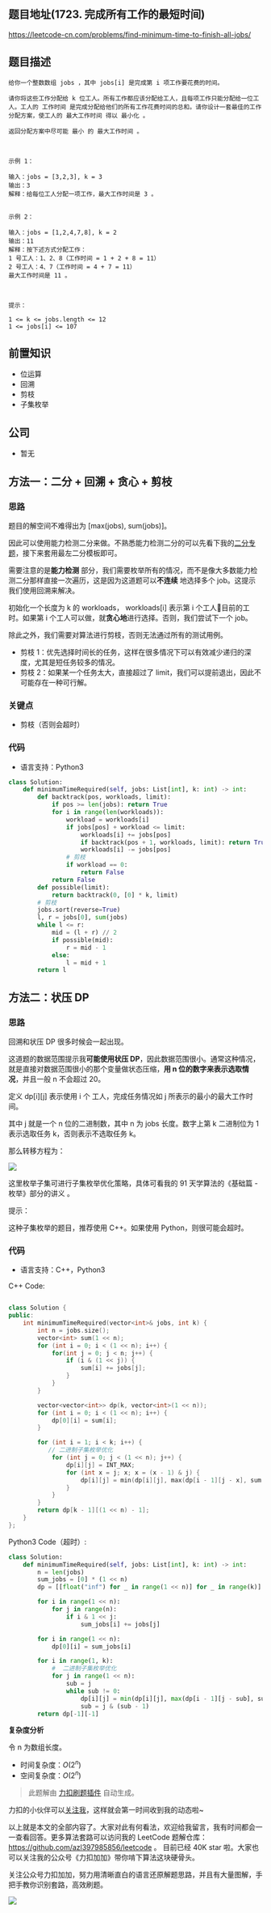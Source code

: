 ## 题目地址(1723. 完成所有工作的最短时间)

https://leetcode-cn.com/problems/find-minimum-time-to-finish-all-jobs/

## 题目描述

```
给你一个整数数组 jobs ，其中 jobs[i] 是完成第 i 项工作要花费的时间。

请你将这些工作分配给 k 位工人。所有工作都应该分配给工人，且每项工作只能分配给一位工人。工人的 工作时间 是完成分配给他们的所有工作花费时间的总和。请你设计一套最佳的工作分配方案，使工人的 最大工作时间 得以 最小化 。

返回分配方案中尽可能 最小 的 最大工作时间 。

 

示例 1：

输入：jobs = [3,2,3], k = 3
输出：3
解释：给每位工人分配一项工作，最大工作时间是 3 。


示例 2：

输入：jobs = [1,2,4,7,8], k = 2
输出：11
解释：按下述方式分配工作：
1 号工人：1、2、8（工作时间 = 1 + 2 + 8 = 11）
2 号工人：4、7（工作时间 = 4 + 7 = 11）
最大工作时间是 11 。

 

提示：

1 <= k <= jobs.length <= 12
1 <= jobs[i] <= 107
```

## 前置知识

- 位运算
- 回溯
- 剪枝
- 子集枚举

## 公司

- 暂无

## 方法一：二分 + 回溯 + 贪心 + 剪枝

### 思路

题目的解空间不难得出为 [max(jobs), sum(jobs)]。

因此可以使用能力检测二分来做。不熟悉能力检测二分的可以先看下我的[二分专题](https://github.com/azl397985856/leetcode/blob/master/thinkings/binary-search-2.md)，接下来套用最左二分模板即可。

需要注意的是**能力检测** 部分，我们需要枚举所有的情况，而不是像大多数能力检测二分那样直接一次遍历，这是因为这道题可以**不连续** 地选择多个 job。这提示我们使用回溯来解决。

初始化一个长度为 k 的 workloads， workloads[i] 表示第 i 个工人👷目前的工时。如果第 i 个工人可以做，就**贪心地**进行选择。否则，我们尝试下一个 job。

除此之外，我们需要对算法进行剪枝，否则无法通过所有的测试用例。

- 剪枝 1：优先选择时间长的任务，这样在很多情况下可以有效减少递归的深度，尤其是短任务较多的情况。
- 剪枝 2：如果某一个任务太大，直接超过了 limit，我们可以提前退出，因此不可能存在一种可行解。

### 关键点

- 剪枝（否则会超时）

### 代码

- 语言支持：Python3

```py
class Solution:
    def minimumTimeRequired(self, jobs: List[int], k: int) -> int:
        def backtrack(pos, workloads, limit):
            if pos >= len(jobs): return True
            for i in range(len(workloads)):
                workload = workloads[i]
                if jobs[pos] + workload <= limit:
                    workloads[i] += jobs[pos]
                    if backtrack(pos + 1, workloads, limit): return True
                    workloads[i] -= jobs[pos]
                # 剪枝
                if workload == 0:
                    return False
            return False
        def possible(limit):
            return backtrack(0, [0] * k, limit)
        # 剪枝
        jobs.sort(reverse=True)
        l, r = jobs[0], sum(jobs)
        while l <= r:
            mid = (l + r) // 2
            if possible(mid):
                r = mid - 1
            else:
                l = mid + 1
        return l
```

## 方法二：状压 DP

### 思路

回溯和状压 DP 很多时候会一起出现。

这道题的数据范围提示我**可能使用状压 DP**，因此数据范围很小。通常这种情况，就是直接对数据范围很小的那个变量做状态压缩，**用 n 位的数字来表示选取情况**，并且一般 n 不会超过 20。

定义 dp[i][j] 表示使用 i 个 工人，完成任务情况如 j 所表示的最小的最大工作时间。

其中 j 就是一个 n 位的二进制数，其中 n 为 jobs 长度。数字上第
k 二进制位为 1 表示选取任务 k，否则表示不选取任务 k。

那么转移方程为：

<!-- $$
  dp[i][j]=\left\{
  \begin{aligned}
  min(dp[i][j], max(dp[i-1][j - sub], sum[sub])) &  & i > 0 \\
  sum[j] & & i == 0 \\
  \end{aligned}
  \right.
$$ -->

![](https://tva1.sinaimg.cn/large/008i3skNly1gs0a7pgkgaj30u204ejrs.jpg)

这里枚举子集可进行子集枚举优化策略，具体可看我的 91 天学算法的《基础篇 - 枚举》部分的讲义 。

提示：

这种子集枚举的题目，推荐使用 C++。如果使用 Python，则很可能会超时。

### 代码

- 语言支持：C++，Python3

C++ Code:

```c++

class Solution {
public:
    int minimumTimeRequired(vector<int>& jobs, int k) {
        int n = jobs.size();
        vector<int> sum(1 << n);
        for (int i = 0; i < (1 << n); i++) {
            for(int j = 0; j < n; j++) {
                if (i & (1 << j)) {
                    sum[i] += jobs[j];
                }
            }
        }

        vector<vector<int>> dp(k, vector<int>(1 << n));
        for (int i = 0; i < (1 << n); i++) {
            dp[0][i] = sum[i];
        }

        for (int i = 1; i < k; i++) {
           // 二进制子集枚举优化
            for (int j = 0; j < (1 << n); j++) {
                dp[i][j] = INT_MAX;
                for (int x = j; x; x = (x - 1) & j) {
                    dp[i][j] = min(dp[i][j], max(dp[i - 1][j - x], sum[x]));
                }
            }
        }
        return dp[k - 1][(1 << n) - 1];
    }
};


```

Python3 Code（超时）:

```py
class Solution:
    def minimumTimeRequired(self, jobs: List[int], k: int) -> int:
        n = len(jobs)
        sum_jobs = [0] * (1 << n)
        dp = [[float("inf") for _ in range(1 << n)] for _ in range(k)]

        for i in range(1 << n):
            for j in range(n):
                if i & 1 << j:
                    sum_jobs[i] += jobs[j]

        for i in range(1 << n):
            dp[0][i] = sum_jobs[i]

        for i in range(1, k):
            #  二进制子集枚举优化
            for j in range(1 << n):
                sub = j
                while sub != 0:
                    dp[i][j] = min(dp[i][j], max(dp[i - 1][j - sub], sum_jobs[sub]))
                    sub = j & (sub - 1)
        return dp[-1][-1]

```

**复杂度分析**

令 n 为数组长度。

- 时间复杂度：$O(2^n)$
- 空间复杂度：$O(2^n)$

> 此题解由 [力扣刷题插件](https://leetcode-pp.github.io/leetcode-cheat/?tab=solution-template) 自动生成。

力扣的小伙伴可以[关注我](https://leetcode-cn.com/u/fe-lucifer/)，这样就会第一时间收到我的动态啦~

以上就是本文的全部内容了。大家对此有何看法，欢迎给我留言，我有时间都会一一查看回答。更多算法套路可以访问我的 LeetCode 题解仓库：https://github.com/azl397985856/leetcode 。 目前已经 40K star 啦。大家也可以关注我的公众号《力扣加加》带你啃下算法这块硬骨头。

关注公众号力扣加加，努力用清晰直白的语言还原解题思路，并且有大量图解，手把手教你识别套路，高效刷题。

![](https://tva1.sinaimg.cn/large/007S8ZIlly1gfcuzagjalj30p00dwabs.jpg)
